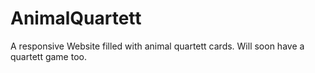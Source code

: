 # AnimalQuartett
A responsive Website filled with animal quartett cards. Will soon have a quartett game too.
